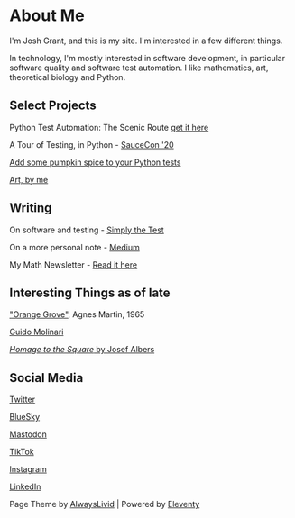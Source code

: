 # About Me

I'm Josh Grant, and this is my site. I'm interested in a few different things.

In technology, I'm mostly interested in software development, in particular software quality and software test automation. I like mathematics, art, theoretical biology and Python. 

## Select Projects

Python Test Automation: The Scenic Route [get it here](https://leanpub.com/pythontestautomationthelongway)

A Tour of Testing, in Python - [SauceCon '20](https://github.com/joshmgrant/saucecon_tourAllThePythonThings)

[Add some pumpkin spice to your Python tests](https://github.com/joshmgrant/pytest-pumpkin-spice)

[Art, by me](https://mastodon.art/@joshin4colours/media)

## Writing

On software and testing - [Simply the Test](https://simplythetest.tumblr.com)

On a more personal note - [Medium](https://joshin4colours.medium.com/)

My Math Newsletter - [Read it here](https://joshs-newsletter-a4b32f.beehiiv.com/p/hello)

## Interesting Things as of late

["Orange Grove"](https://www.arthistoryproject.com/artists/agnes-martin/orange-grove/), Agnes Martin, 1965

[Guido Molinari](https://fondationguidomolinari.org/en/collections/)

[_Homage to the Square_ by Josef Albers](https://www.khanacademy.org/humanities/art-1010/post-war-american-art/postwar-abstract-art/a/albers-homage-to-the-square)

## Social Media

[Twitter](https://twitter.com/joshin4colours)

[BlueSky](https://bsky.app/profile/joshgrant.online)

[Mastodon](https://mastodon.social/@joshin4colours)

[TikTok](https://www.tiktok.com/@joshin5colours)

[Instagram](https://www.instagram.com/joshin4colours/?hl=en)

[LinkedIn](https://www.linkedin.com/in/josh-grant-9570a214/)

Page Theme by [AlwaysLivid](https://alwayslivid.com) | Powered by [Eleventy](https://www.11ty.io/)
